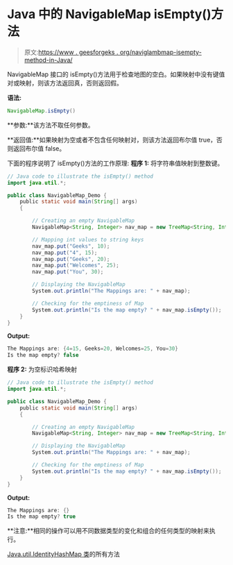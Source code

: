 # Java 中的 NavigableMap isEmpty()方法

> 原文:[https://www . geesforgeks . org/naviglambmap-isempty-method-in-Java/](https://www.geeksforgeeks.org/navigablemap-isempty-method-in-java/)

NavigableMap 接口的 isEmpty()方法用于检查地图的空白。如果映射中没有键值对或映射，则该方法返回真，否则返回假。

**语法:**

```java
NavigableMap.isEmpty()
```

**参数:**该方法不取任何参数。

**返回值:**如果映射为空或者不包含任何映射对，则该方法返回布尔值 true，否则返回布尔值 false。

下面的程序说明了 isEmpty()方法的工作原理:
**程序 1:** 将字符串值映射到整数键。

```java
// Java code to illustrate the isEmpty() method
import java.util.*;

public class NavigableMap_Demo {
    public static void main(String[] args)
    {

        // Creating an empty NavigableMap
        NavigableMap<String, Integer> nav_map = new TreeMap<String, Integer>();

        // Mapping int values to string keys
        nav_map.put("Geeks", 10);
        nav_map.put("4", 15);
        nav_map.put("Geeks", 20);
        nav_map.put("Welcomes", 25);
        nav_map.put("You", 30);

        // Displaying the NavigableMap
        System.out.println("The Mappings are: " + nav_map);

        // Checking for the emptiness of Map
        System.out.println("Is the map empty? " + nav_map.isEmpty());
    }
}
```

**Output:**

```java
The Mappings are: {4=15, Geeks=20, Welcomes=25, You=30}
Is the map empty? false

```

**程序 2:** 为空标识哈希映射

```java
// Java code to illustrate the isEmpty() method
import java.util.*;

public class NavigableMap_Demo {
    public static void main(String[] args)
    {

        // Creating an empty NavigableMap
        NavigableMap<String, Integer> nav_map = new TreeMap<String, Integer>();

        // Displaying the NavigableMap
        System.out.println("The Mappings are: " + nav_map);

        // Checking for the emptiness of Map
        System.out.println("Is the map empty? " + nav_map.isEmpty());
    }
}
```

**Output:**

```java
The Mappings are: {}
Is the map empty? true

```

**注意:**相同的操作可以用不同数据类型的变化和组合的任何类型的映射来执行。

[Java.util.IdentityHashMap 类](https://www.geeksforgeeks.org/java-util-IdentityHashMap-class-java/)的所有方法